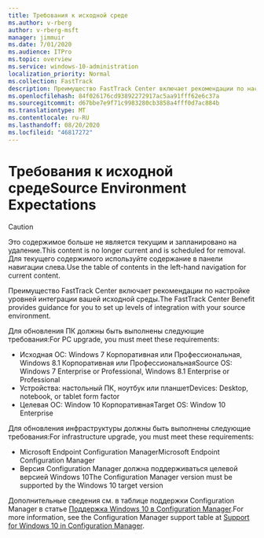 ```yaml
---
title: Требования к исходной среде
ms.author: v-rberg
author: v-rberg-msft
manager: jimmuir
ms.date: 7/01/2020
ms.audience: ITPro
ms.topic: overview
ms.service: windows-10-administration
localization_priority: Normal
ms.collection: FastTrack
description: Преимущество FastTrack Center включает рекомендации по настройке уровней интеграции вашей исходной среды для развертывания Windows 10.
ms.openlocfilehash: 84f026176cd93892272917ac5aa91fff62e6c37a
ms.sourcegitcommit: d67bbe7e9f71c9983280cb3858a4fff0d7ac884b
ms.translationtype: MT
ms.contentlocale: ru-RU
ms.lasthandoff: 08/20/2020
ms.locfileid: "46817272"
---
```

# <a name="source-environment-expectations"></a><span data-ttu-id="fbeb9-103">Требования к исходной среде</span><span class="sxs-lookup"><span data-stu-id="fbeb9-103">Source Environment Expectations</span></span>

> [!CAUTION]
> <span data-ttu-id="fbeb9-104">Это содержимое больше не является текущим и запланировано на удаление.</span><span class="sxs-lookup"><span data-stu-id="fbeb9-104">This content is no longer current and is scheduled for removal.</span></span> <span data-ttu-id="fbeb9-105">Для текущего содержимого используйте содержание в панели навигации слева.</span><span class="sxs-lookup"><span data-stu-id="fbeb9-105">Use the table of contents in the left-hand navigation for current content.</span></span>

<span data-ttu-id="fbeb9-106">Преимущество FastTrack Center включает рекомендации по настройке уровней интеграции вашей исходной среды.</span><span class="sxs-lookup"><span data-stu-id="fbeb9-106">The FastTrack Center Benefit provides guidance for you to set up levels of integration with your source environment.</span></span>
  
<span data-ttu-id="fbeb9-107">Для обновления ПК должны быть выполнены следующие требования:</span><span class="sxs-lookup"><span data-stu-id="fbeb9-107">For PC upgrade, you must meet these requirements:</span></span>

- <span data-ttu-id="fbeb9-108">Исходная ОС: Windows 7 Корпоративная или Профессиональная, Windows 8.1 Корпоративная или Профессиональная</span><span class="sxs-lookup"><span data-stu-id="fbeb9-108">Source OS: Windows 7 Enterprise or Professional, Windows 8.1 Enterprise or Professional</span></span>
- <span data-ttu-id="fbeb9-109">Устройства: настольный ПК, ноутбук или планшет</span><span class="sxs-lookup"><span data-stu-id="fbeb9-109">Devices: Desktop, notebook, or tablet form factor</span></span>
- <span data-ttu-id="fbeb9-110">Целевая ОС: Window 10 Корпоративная</span><span class="sxs-lookup"><span data-stu-id="fbeb9-110">Target OS: Window 10 Enterprise</span></span>

<span data-ttu-id="fbeb9-111">Для обновления инфраструктуры должны быть выполнены следующие требования:</span><span class="sxs-lookup"><span data-stu-id="fbeb9-111">For infrastructure upgrade, you must meet these requirements:</span></span>   

- <span data-ttu-id="fbeb9-112">Microsoft Endpoint Configuration Manager</span><span class="sxs-lookup"><span data-stu-id="fbeb9-112">Microsoft Endpoint Configuration Manager</span></span>  
- <span data-ttu-id="fbeb9-113">Версия Configuration Manager должна поддерживаться целевой версией Windows 10</span><span class="sxs-lookup"><span data-stu-id="fbeb9-113">The Configuration Manager version must be supported by the Windows 10 target version</span></span>

<span data-ttu-id="fbeb9-114">Дополнительные сведения см. в таблице поддержки Configuration Manager в статье [Поддержка Windows 10 в Configuration Manager](https://docs.microsoft.com/sccm/core/plan-design/configs/support-for-windows-10).</span><span class="sxs-lookup"><span data-stu-id="fbeb9-114">For more information, see the Configuration Manager support table at [Support for Windows 10 in Configuration Manager](https://docs.microsoft.com/sccm/core/plan-design/configs/support-for-windows-10).</span></span>
  